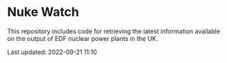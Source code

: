 # Nuke Watch

This repository includes code for retrieving the latest information available on the output of EDF nuclear power plants in the UK.

Last updated: 2022-09-21 11:10